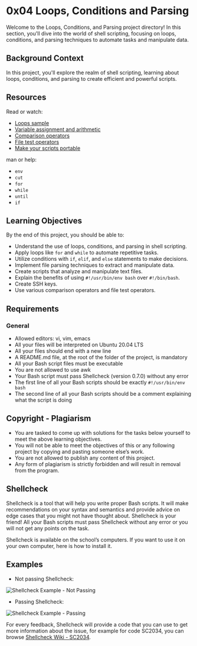# 0x04 Loops, Conditions and Parsing

Welcome to the Loops, Conditions, and Parsing project directory! In this section, you'll dive into the world of shell scripting, focusing on loops, conditions, and parsing techniques to automate tasks and manipulate data.

## Background Context

In this project, you'll explore the realm of shell scripting, learning about loops, conditions, and parsing to create efficient and powerful scripts.

## Resources

Read or watch:

- [Loops sample](http://tldp.org/LDP/Bash-Beginners-Guide/html/sect_09_01.html)
- [Variable assignment and arithmetic](http://tldp.org/LDP/abs/html/ops.html)
- [Comparison operators](http://tldp.org/LDP/abs/html/comparison-ops.html)
- [File test operators](http://tldp.org/LDP/abs/html/fto.html)
- [Make your scripts portable](http://tldp.org/LDP/abs/html/portabilityissues.html)

man or help:

- `env`
- `cut`
- `for`
- `while`
- `until`
- `if`

## Learning Objectives

By the end of this project, you should be able to:

- Understand the use of loops, conditions, and parsing in shell scripting.
- Apply loops like `for` and `while` to automate repetitive tasks.
- Utilize conditions with `if`, `elif`, and `else` statements to make decisions.
- Implement file parsing techniques to extract and manipulate data.
- Create scripts that analyze and manipulate text files.
- Explain the benefits of using `#!/usr/bin/env bash` over `#!/bin/bash`.
- Create SSH keys.
- Use various comparison operators and file test operators.

## Requirements

### General

- Allowed editors: vi, vim, emacs
- All your files will be interpreted on Ubuntu 20.04 LTS
- All your files should end with a new line
- A README.md file, at the root of the folder of the project, is mandatory
- All your Bash script files must be executable
- You are not allowed to use awk
- Your Bash script must pass Shellcheck (version 0.7.0) without any error
- The first line of all your Bash scripts should be exactly `#!/usr/bin/env bash`
- The second line of all your Bash scripts should be a comment explaining what the script is doing

## Copyright - Plagiarism

- You are tasked to come up with solutions for the tasks below yourself to meet the above learning objectives.
- You will not be able to meet the objectives of this or any following project by copying and pasting someone else’s work.
- You are not allowed to publish any content of this project.
- Any form of plagiarism is strictly forbidden and will result in removal from the program.

## Shellcheck

Shellcheck is a tool that will help you write proper Bash scripts. It will make recommendations on your syntax and semantics and provide advice on edge cases that you might not have thought about. Shellcheck is your friend! All your Bash scripts must pass Shellcheck without any error or you will not get any points on the task.

Shellcheck is available on the school’s computers. If you want to use it on your own computer, here is how to install it.

## Examples

- Not passing Shellcheck:

![Shellcheck Example - Not Passing](https://s3.amazonaws.com/intranet-projects-files/holbertonschool-sysadmin_devops/251/Vxotqyj.png)

- Passing Shellcheck:

![Shellcheck Example - Passing](https://s3.amazonaws.com/intranet-projects-files/holbertonschool-sysadmin_devops/251/ubHWxDU.png)

For every feedback, Shellcheck will provide a code that you can use to get more information about the issue, for example for code SC2034, you can browse [Shellcheck Wiki - SC2034](https://github.com/koalaman/shellcheck/wiki/SC2034).
